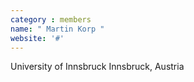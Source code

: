 ```yaml
---
category : members
name: " Martin Korp " 
website: '#'
---
```

University of Innsbruck
Innsbruck, Austria

